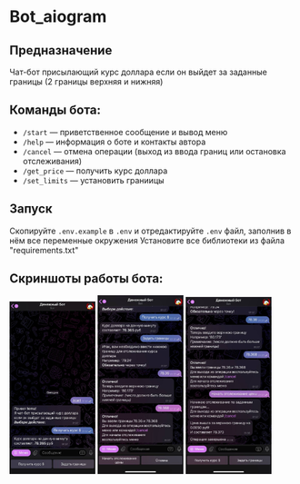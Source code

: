 # Bot_aiogram
## Предназначение
Чат-бот присылающий курс доллара если он выйдет за заданные границы (2 границы верхняя и нижняя)
## Команды бота:

- `/start` — приветственное сообщение и вывод меню
- `/help` — информация о боте и контакты автора
- `/cancel` — отмена операции (выход из ввода границ или остановка отслеживания)
- `/get_price` — получить курс доллара
- `/set_limits` — установить граниицы 

## Запуск

Скопируйте `.env.example` в `.env` и отредактируйте `.env` файл, заполнив в нём все переменные окружения
Установите все библиотеки из файла "requirements.txt"

## Скриншоты работы бота:
<img src="img/1.jpg" width="30%" height="30%"/>
<img src="img/2.jpg" width="30%" height="30%"/>
<img src="img/3.jpg" width="30%" height="30%"/>